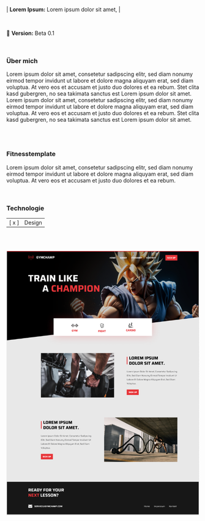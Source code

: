 | **Lorem Ipsum:** Lorem ipsum dolor sit amet,
|

<br />

:rocket: **Version:** Beta 0.1

<br />

### Über mich
Lorem ipsum dolor sit amet, consetetur sadipscing elitr, sed diam nonumy eirmod tempor invidunt ut labore et dolore magna aliquyam erat, sed diam voluptua. At vero eos et accusam et justo duo dolores et ea rebum. Stet clita kasd gubergren, no sea takimata sanctus est Lorem ipsum dolor sit amet. Lorem ipsum dolor sit amet, consetetur sadipscing elitr, sed diam nonumy eirmod tempor invidunt ut labore et dolore magna aliquyam erat, sed diam voluptua. At vero eos et accusam et justo duo dolores et ea rebum. Stet clita kasd gubergren, no sea takimata sanctus est Lorem ipsum dolor sit amet.

<br />
<br />

### Fitnesstemplate
Lorem ipsum dolor sit amet, consetetur sadipscing elitr, sed diam nonumy eirmod tempor invidunt ut labore et dolore magna aliquyam erat, sed diam voluptua. At vero eos et accusam et justo duo dolores et ea rebum.

<br />

### Technologie
|  |  |
| :---: | --- |
| [ x ] | Design |

<br />
<br />

![Beispielbild](https://github.com/daniel-pixit/portfolio/blob/main/fitness.png)

